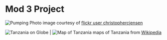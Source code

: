 # Mod 3 Project

![Pumping Photo](pumping.jpg "Tanzanian Water Pump")
image courtesy of [flickr user christophercjensen](https://www.flickr.com/photos/christophercjensen/3559607145)

![Tanzania on Globe](Tanzania_(orthographic_projection).svg) | ![Map of Tanzania](Tanzania,_administrative_divisions_-_de_-_colored_(+details).svg.png)
maps of Tanzania from [Wikipedia](https://en.wikipedia.org/wiki/Tanzania)
